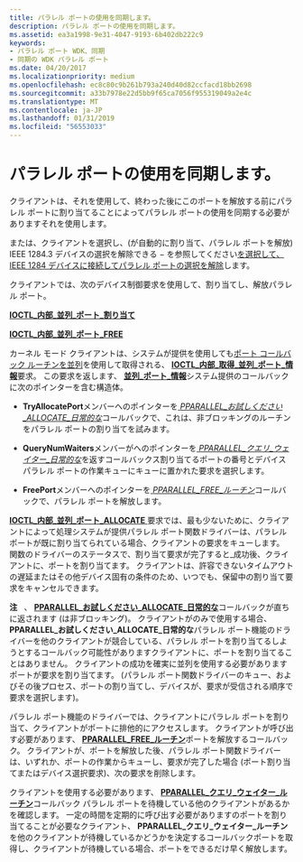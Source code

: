 ```yaml
---
title: パラレル ポートの使用を同期します。
description: パラレル ポートの使用を同期します。
ms.assetid: ea3a1998-9e31-4047-9193-6b402db222c9
keywords:
- パラレル ポート WDK、同期
- 同期の WDK パラレル ポート
ms.date: 04/20/2017
ms.localizationpriority: medium
ms.openlocfilehash: ec8c80c9b261b793a240d40d82ccfacd18bb2698
ms.sourcegitcommit: a33b7978e22d5bb9f65ca7056f955319049a2e4c
ms.translationtype: MT
ms.contentlocale: ja-JP
ms.lasthandoff: 01/31/2019
ms.locfileid: "56553033"
---
```

# <a name="synchronizing-the-use-of-a-parallel-port"></a>パラレル ポートの使用を同期します。





クライアントは、それを使用して、終わった後にこのポートを解放する前にパラレル ポートに割り当てることによってパラレル ポートの使用を同期する必要がありますそれを使用します。

または、クライアントを選択し、(が自動的に割り当て、パラレル ポートを解放) IEEE 1284.3 デバイスの選択を解除できる − を参照してください[を選択して、IEEE 1284 デバイスに接続してパラレル ポートの選択を解除](selecting-and-deselecting-an-ieee-1284-device-attached-to-a-parallel-p.md)します。

クライアントでは、次のデバイス制御要求を使用して、割り当てし、解放パラレル ポート。

[**IOCTL\_内部\_並列\_ポート\_割り当て**](https://msdn.microsoft.com/library/windows/hardware/ff544023)

[**IOCTL\_内部\_並列\_ポート\_FREE**](https://msdn.microsoft.com/library/windows/hardware/ff544026)

カーネル モード クライアントは、システムが提供を使用しても[ポート コールバック ルーチンを並列](https://msdn.microsoft.com/library/windows/hardware/ff544307)を使用して取得される、 [ **IOCTL\_内部\_取得\_並列\_ポート\_情報**](https://msdn.microsoft.com/library/windows/hardware/ff544002)要求。 この要求を返します、 [**並列\_ポート\_情報**](https://msdn.microsoft.com/library/windows/hardware/ff544322)システム提供のコールバックに次のポインターを含む構造体。

-   **TryAllocatePort**メンバーへのポインターを[ *PPARALLEL\_お試しください\_ALLOCATE\_日常的な*](https://msdn.microsoft.com/library/windows/hardware/ff544550)コールバックで、これは、非ブロッキングのルーチンをパラレル ポートの割り当てを試みます。

-   **QueryNumWaiters**メンバーがへのポインターを[ *PPARALLEL\_クエリ\_ウェイター\_日常的な*](https://msdn.microsoft.com/library/windows/hardware/ff544532)を返すコールバックス割り当てるポートの番号とデバイス パラレル ポートの作業キューにキューに置かれた要求を選択します。

-   **FreePort**メンバーへのポインターを[ *PPARALLEL\_FREE\_ルーチン*](https://msdn.microsoft.com/library/windows/hardware/ff544509)コールバックで、パラレル ポートを解放します。

[ **IOCTL\_内部\_並列\_ポート\_ALLOCATE** ](https://msdn.microsoft.com/library/windows/hardware/ff544023)要求では、最も少ないために、クライアントによって処理システムが提供パラレル ポート関数ドライバーは、パラレル ポートが既に割り当てられている場合、クライアントの要求をキューします。 関数のドライバーのステータスで、割り当て要求が完了すると\_成功後、クライアントに、ポートを割り当てます。 クライアントは、許容できないタイムアウトの遅延またはその他デバイス固有の条件のため、いつでも、保留中の割り当て要求をキャンセルできます。

**注**   、 [ **PPARALLEL\_お試しください\_ALLOCATE\_日常的な**](https://msdn.microsoft.com/library/windows/hardware/ff544550)コールバックが直ちに返されます (は非ブロッキング)。 クライアントがのみで使用する場合、 **PPARALLEL\_お試しください\_ALLOCATE\_日常的な**パラレル ポート機能のドライバーを他のクライアントが競合している、パラレル ポートを割り当てるしようとするコールバック可能性がありますクライアントに、ポートを割り当てることはありません。 クライアントの成功を確実に並列を使用する必要がありますポートが要求を割り当てます。 (パラレル ポート関数ドライバーのキュー、およびその後プロセス、ポートの割り当てし、デバイスが、要求が受信される順序で要求を選択します)。

 

パラレル ポート機能のドライバーでは、クライアントにパラレル ポートを割り当て、クライアントがポートに排他的にアクセスします。 クライアントが呼び出す必要があります、 [ **PPARALLEL\_FREE\_ルーチン**](https://msdn.microsoft.com/library/windows/hardware/ff544509)ポートを解放するコールバック。 クライアントが、ポートを解放した後、パラレル ポート関数ドライバーは、いずれか、ポートの作業からキューし、要求が完了した場合 (ポート割り当てまたはデバイス選択要求)、次の要求を削除します。

クライアントを使用する必要があります、 [ **PPARALLEL\_クエリ\_ウェイター\_ルーチン**](https://msdn.microsoft.com/library/windows/hardware/ff544532)コールバック パラレル ポートを待機している他のクライアントがあるかを確認します。 一定の時間を定期的に呼び出す必要がありますのポートを割り当てることが必要なクライアント、 **PPARALLEL\_クエリ\_ウェイター\_ルーチン**を他のクライアントが待機しているかどうかを決定するコールバックポートを取得し、クライアントが待機している場合、ポートをできるだけ早く解放します。

 

 




